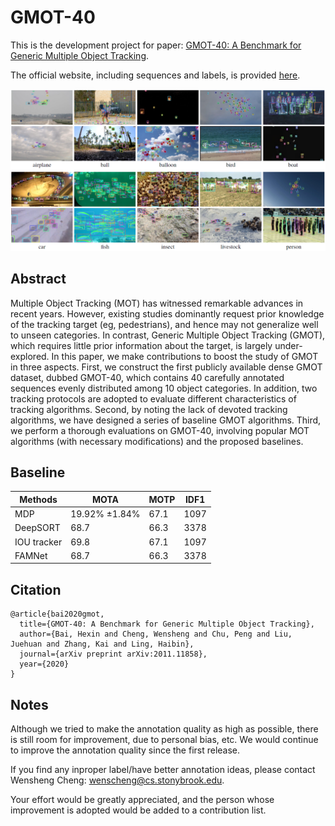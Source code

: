 # GMOT-40
This is the development project for paper: [GMOT-40: A Benchmark for Generic Multiple Object Tracking](https://arxiv.org/abs/2011.11858).

The official website, including sequences and labels, is provided [here](https://spritea.github.io/GMOT40).

<img src="sample.png" width="600">

## Abstract

Multiple Object Tracking (MOT) has witnessed remarkable advances in recent years. However, existing studies dominantly request prior knowledge of the tracking target (eg, pedestrians), and hence may not generalize well to unseen categories. In contrast, Generic Multiple Object Tracking (GMOT), which requires little prior information about the target, is largely under-explored. In this paper, we make contributions to boost the study of GMOT in three aspects. First, we construct the first publicly available dense GMOT dataset, dubbed GMOT-40, which contains 40 carefully annotated sequences evenly distributed among 10 object categories. In addition, two tracking protocols are adopted to evaluate different characteristics of tracking algorithms. Second, by noting the lack of devoted tracking algorithms, we have designed a series of baseline GMOT algorithms. Third, we perform a thorough evaluations on GMOT-40, involving popular MOT algorithms (with necessary modifications) and the proposed baselines.

## Baseline

| Methods | MOTA | MOTP  | IDF1 |
|-------|--------|--------| ----|
| MDP | 19.92%	$\pm$1.84% | 67.1 | 1097 | 
| DeepSORT | 68.7 | 66.3 | 3378 | 
| IOU tracker | 69.8 | 67.1 | 1097 | 
| FAMNet | 68.7 | 66.3 | 3378 | 

## Citation 

```
@article{bai2020gmot,
  title={GMOT-40: A Benchmark for Generic Multiple Object Tracking},
  author={Bai, Hexin and Cheng, Wensheng and Chu, Peng and Liu, Juehuan and Zhang, Kai and Ling, Haibin},
  journal={arXiv preprint arXiv:2011.11858},
  year={2020}
}
```

## Notes
Although we tried to make the annotation quality as high as possible, there is still room for improvement, due to personal bias, etc. We would continue to improve the annotation quality since the first release. 

If you find any inproper label/have better annotation ideas, please contact Wensheng Cheng: wenscheng@cs.stonybrook.edu.

Your effort would be greatly appreciated, and the person whose improvement is adopted would be added to a contribution list.
